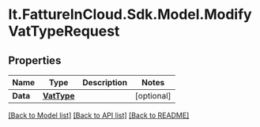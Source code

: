 # It.FattureInCloud.Sdk.Model.ModifyVatTypeRequest

## Properties

Name | Type | Description | Notes
------------ | ------------- | ------------- | -------------
**Data** | [**VatType**](VatType.md) |  | [optional] 

[[Back to Model list]](../README.md#documentation-for-models) [[Back to API list]](../README.md#documentation-for-api-endpoints) [[Back to README]](../README.md)

